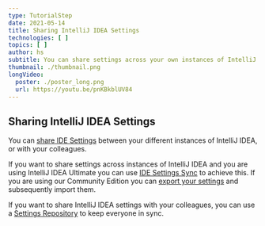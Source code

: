 ```yaml
---
type: TutorialStep
date: 2021-05-14
title: Sharing IntelliJ IDEA Settings
technologies: [ ]
topics: [ ]
author: hs
subtitle: You can share settings across your own instances of IntelliJ IDEA or with your colleagues
thumbnail: ./thumbnail.png
longVideo:
  poster: ./poster_long.png
  url: https://youtu.be/pnKBkblUV84
---
```


## Sharing IntelliJ IDEA Settings
You can [share IDE Settings](https://www.jetbrains.com/help/idea/sharing-your-ide-settings.html) between your different instances of IntelliJ IDEA, or with your colleagues.

If you want to share settings across instances of IntelliJ IDEA and you are using IntelliJ IDEA Ultimate you can use [IDE Settings Sync](https://www.jetbrains.com/help/idea/sharing-your-ide-settings.html#IDE_settings_sync) to achieve this. If you are using our Community Edition you can [export your settings](https://www.jetbrains.com/help/idea/sharing-your-ide-settings.html#import-export-settings) and subsequently import them.

If you want to share IntelliJ IDEA settings with your colleagues, you can use a [Settings Repository](https://www.jetbrains.com/help/idea/sharing-your-ide-settings.html#settings-repository) to keep everyone in sync.